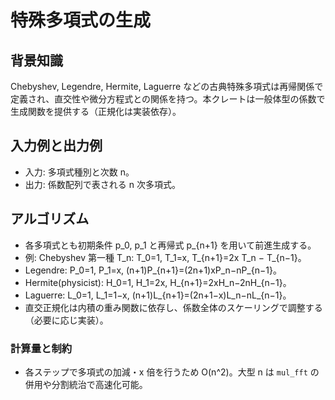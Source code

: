 # 特殊多項式の生成

## 背景知識
Chebyshev, Legendre, Hermite, Laguerre などの古典特殊多項式は再帰関係で定義され、直交性や微分方程式との関係を持つ。本クレートは一般体型の係数で生成関数を提供する（正規化は実装依存）。

## 入力例と出力例
- 入力: 多項式種別と次数 n。
- 出力: 係数配列で表される n 次多項式。

## アルゴリズム
- 各多項式とも初期条件 p_0, p_1 と再帰式 p_{n+1} を用いて前進生成する。
- 例: Chebyshev 第一種 T_n: T_0=1, T_1=x, T_{n+1}=2x T_n − T_{n−1}。
 - Legendre: P_0=1, P_1=x, (n+1)P_{n+1}=(2n+1)xP_n−nP_{n−1}。
 - Hermite(physicist): H_0=1, H_1=2x, H_{n+1}=2xH_n−2nH_{n−1}。
 - Laguerre: L_0=1, L_1=1−x, (n+1)L_{n+1}=(2n+1−x)L_n−nL_{n−1}。
 - 直交正規化は内積の重み関数に依存し、係数全体のスケーリングで調整する（必要に応じ実装）。

### 計算量と制約
- 各ステップで多項式の加減・x 倍を行うため O(n^2)。大型 n は `mul_fft` の併用や分割統治で高速化可能。
